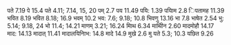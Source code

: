 पते 7.19 पे 15.4 पते 4.11; 7.14, 15, 20 पम् 2.7 पय 11.49 पयि: 1.39 पयािम 2.8 िपतामह 11.39 भवित 8.19 भवित 8.18; 16.9 भवम् 10.2 भव: 7.6; 9.18; 10.8 भिवणु 13.16 भा 7.8 भाषेत 2.54 भु: 5.14; 9.18, 24 भो 11.4; 14.21 माणम् 3.21; 16.24 मािथ 6.34 माथीिन 2.60 मादमोहौ 14.17 माद: 14.13 मादात् 11.41 मादालयिनािभ: 14.8 मादे 14.9 मुखे 2.6 मु यते 5.3; 10.3 यछित 9.26